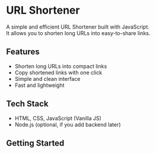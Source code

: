 # URL Shortener

A simple and efficient URL Shortener built with JavaScript.  
It allows you to shorten long URLs into easy-to-share links.

## Features
- Shorten long URLs into compact links  
- Copy shortened links with one click  
- Simple and clean interface  
- Fast and lightweight  

## Tech Stack
- HTML, CSS, JavaScript (Vanilla JS)  
- Node.js (optional, if you add backend later)  

## Getting Started


